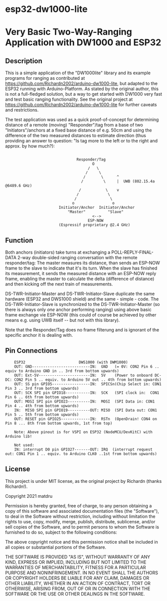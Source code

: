 # esp32-dw1000-lite
 
Very Basic Two-Way-Ranging Application with DW1000 and ESP32
=============================================================

Description
------------

This is a simple application of the  "DW1000lite" library and its example programs for
ranging as contributed at https://github.com/Richardn2002/arduino-dw1000-lite, but adapted 
to the ESP32 running with Arduino-Platform. As stated by the original author, this is not a 
full-fledged solution, but a way to get started with DW1000 very fast and test basic ranging 
functionality. See the original project at https://github.com/Richardn2002/arduino-dw1000-lite 
for further caveats and restrictions.

The test application was used as a quick proof-of-concept for determining distance of a remote 
(moving) "Responder"/tag from a base of two "Initiators"/anchors at a fixed base distance of 
e.g. 50cm and using the difference of the two measured distances to estimate direction (thus 
providing an answer to question: "Is tag more to the left or to the right and approx. by how much?):

```

                                Responder/Tag
                                       O
                                     /   \
                                    /     \
                                   /       \      ^
                                  /         \     |  UWB (802.15.4a @6489.6 GHz)
                                 /           \    v
                                /             \
                               /               \
                              o                 o
                        Initiator/Anchor  Initiator/Anchor
                            "Master"          "Slave"
                                       <--> 
                                     ESP-NOW 
                        (Espressif proprietary @2.4 GHz)     
```                                                       

Function
---------

Both anchors (initiators) take turns at exchanging a POLL-REPLY-FINAL-DATA 2-way double-sided ranging 
conversation with the remote responder/tag: The master measures its distance, than sends an ESP-NOW 
frame to the slave to indicate that it's its turn. When the slave has finished its measurement, it sends 
the measured distance with an ESP-NOW reply frame, enabling the master to calculate the delta 
(difference of distance) and then kicking off the next train of measurements.

DS-TWR-Initiator-Master and DS-TWR-Initiator-Slave duplicate the same hardware (ESP32 and DWS1000 shield) and the
same - simple - code. The DS-TWR-Initiator-Slave is synchronized to the DS-TWR-Initiator-Master (so there is always
only _one_ anchor performing ranging) using above basic frame exchange vie ESP-NOW (this could of course be achieved 
by other means e.g. using UWB itself -- but not with this library). 

Note that the Responder/Tag does no frame filterung and is ignorant of the specific anchor it is dealing with.

Pin Connections
----------------

```
    ESP32                        DWS1000 (with DWM1000)
    OUT: GND--------------------------IN:  GND   (= 0V: CON2 Pin 6 .. equiv to Arduino GND in .. 3rd from bottom upwards)
    OUT: Ext-5V-----------------------IN:  5V    (Power to onboard DC-DC: CON2 Pin 5 .. equiv. to Arduino 5V out .. 4th from bottom upwards)
    OUT: SS pin GPIO5-----------------IN:  SPICSn(Chip Select in: CON1 Pin 3 .. 3rd from bottom upwards)
    OUT: SCK SPI pin GPIO18-----------IN:  SCK   (SPI clock in:  CON1 Pin 6 .. 6th from bottom upwards)
    OUT: MOSI SPI pin GPIO23----------IN:  MOSI  (SPI Data in: CON1 Pin 4 .. 4th from bottom upwards)
    IN:  MISO SPI pin GPIO19----------OUT: MISO  (SPI Data out: CON1 Pin 5 .. 5th from bottom upwards) 
    OUT: RESET pin GPIO25-------------IN:  RSTn  (OpenDrain! CON4 on Pin 8 ... 8th from bottom upwards, 1st from top)    

    Note: Above pinout is for VSPI on ESP32 (NodeMCU/DevKitC) with Arduino lib!     

    Not used:
    IN: interrupt D0 pin GPIO27-------OUT: IRQ  (interrupt request out: CON1 Pin 1 .. equiv. to Arduino CLK0 ..1st from bottom upwards)
```

License
-------
This project is under MIT license, as the original project by Richardn (thanks Richardn!).

Copyright 2021 matdru

Permission is hereby granted, free of charge, to any person obtaining a copy of this software and associated documentation files (the "Software"), to deal in the Software without restriction, including without limitation the rights to use, copy, modify, merge, publish, distribute, sublicense, and/or sell copies of the Software, and to permit persons to whom the Software is furnished to do so, subject to the following conditions:

The above copyright notice and this permission notice shall be included in all copies or substantial portions of the Software.

THE SOFTWARE IS PROVIDED "AS IS", WITHOUT WARRANTY OF ANY KIND, EXPRESS OR IMPLIED, INCLUDING BUT NOT LIMITED TO THE WARRANTIES OF MERCHANTABILITY, FITNESS FOR A PARTICULAR PURPOSE AND NONINFRINGEMENT. IN NO EVENT SHALL THE AUTHORS OR COPYRIGHT HOLDERS BE LIABLE FOR ANY CLAIM, DAMAGES OR OTHER LIABILITY, WHETHER IN AN ACTION OF CONTRACT, TORT OR OTHERWISE, ARISING FROM, OUT OF OR IN CONNECTION WITH THE SOFTWARE OR THE USE OR OTHER DEALINGS IN THE SOFTWARE.
